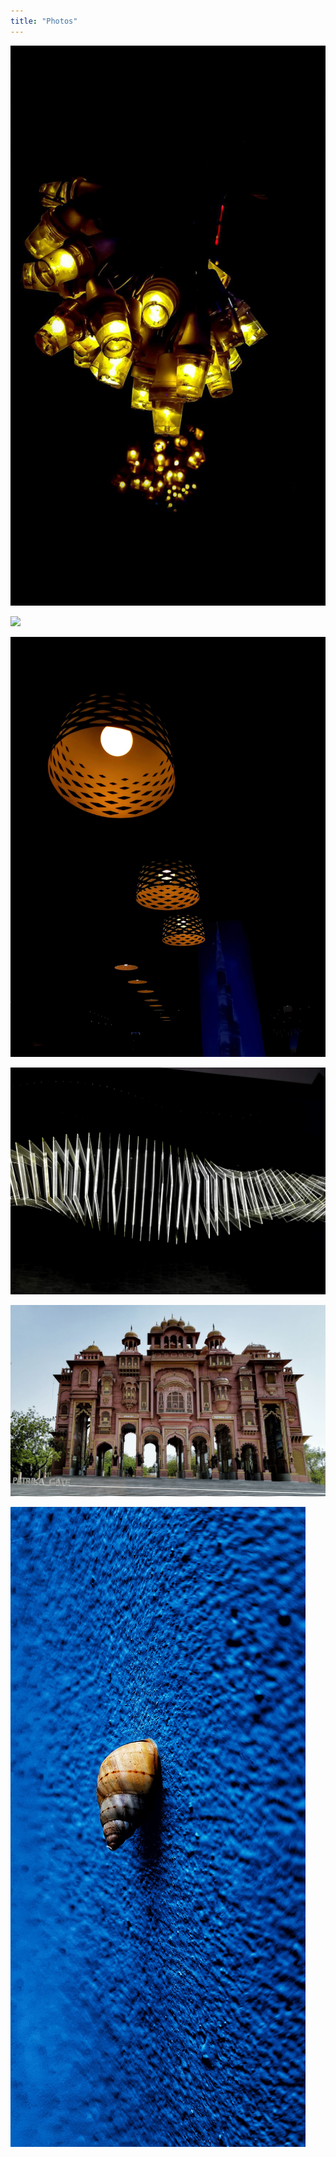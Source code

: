 ```yaml
---
title: "Photos"
---
```



![](light.png)


![](jpg)


![](li.jpg)


![](lig.jpeg)


![](g.jpeg)


![](snail.jpeg)
